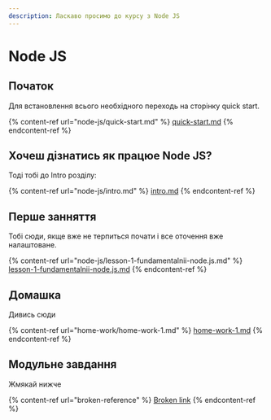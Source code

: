 ```yaml
---
description: Ласкаво просимо до курсу з Node JS
---
```


# Node JS

## Початок&#x20;

Для встановлення всього необхідного переходь на сторінку quick start.

{% content-ref url="node-js/quick-start.md" %}
[quick-start.md](node-js/quick-start.md)
{% endcontent-ref %}

## Хочеш дізнатись як працюе Node JS?

Тоді тобі до Intro розділу:

{% content-ref url="node-js/intro.md" %}
[intro.md](node-js/intro.md)
{% endcontent-ref %}

## Перше занняття

Тобі сюди, якще вже не терпиться почати і все оточення вже налаштоване.

{% content-ref url="node-js/lesson-1-fundamentalnii-node.js.md" %}
[lesson-1-fundamentalnii-node.js.md](node-js/lesson-1-fundamentalnii-node.js.md)
{% endcontent-ref %}

## Домашка

Дивись сюди

{% content-ref url="home-work/home-work-1.md" %}
[home-work-1.md](home-work/home-work-1.md)
{% endcontent-ref %}

## Модульне завдання

Жмякай нижче

{% content-ref url="broken-reference" %}
[Broken link](broken-reference)
{% endcontent-ref %}

